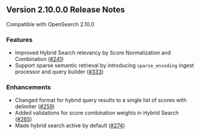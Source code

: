 ## Version 2.10.0.0 Release Notes

Compatible with OpenSearch 2.10.0

### Features
* Improved Hybrid Search relevancy by Score Normalization and Combination ([#241](https://github.com/opensearch-project/neural-search/pull/241/))
* Support sparse semantic retrieval by introducing `sparse_encoding` ingest processor and query builder ([#333](https://github.com/opensearch-project/neural-search/pull/333))

### Enhancements
* Changed format for hybrid query results to a single list of scores with delimiter ([#259](https://github.com/opensearch-project/neural-search/pull/259))
* Added validations for score combination weights in Hybrid Search ([#265](https://github.com/opensearch-project/neural-search/pull/265))
* Made hybrid search active by default ([#274](https://github.com/opensearch-project/neural-search/pull/274))
